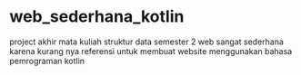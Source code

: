 # web_sederhana_kotlin
project akhir mata kuliah struktur data semester 2
web sangat sederhana karena kurang nya referensi untuk membuat website menggunakan bahasa pemrograman kotlin
